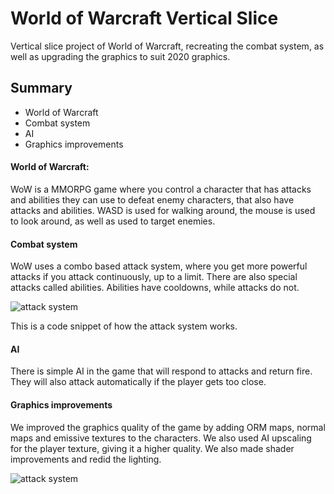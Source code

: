 # World of Warcraft Vertical Slice

Vertical slice project of World of Warcraft, recreating the combat system, as well as upgrading the graphics to suit 2020 graphics.

## Summary
- World of Warcraft
- Combat system
- AI
- Graphics improvements

#### World of Warcraft:
WoW is a MMORPG game where you control a character that has attacks and abilities they can use to defeat enemy characters, that also have attacks and abilities.
WASD is used for walking around, the mouse is used to look around, as well as used to target enemies.

#### Combat system
WoW uses a combo based attack system, where you get more powerful attacks if you attack continuously, up to a limit. There are also special attacks called abilities. Abilities have cooldowns, while attacks do not.

![attack system](https://www.ingmarmatthis.nl/images/VS2AttackSystem.png)

This is a code snippet of how the attack system works.

#### AI
There is simple AI in the game that will respond to attacks and return fire. They will also attack automatically if the player gets too close.

#### Graphics improvements
We improved the graphics quality of the game by adding ORM maps, normal maps and emissive textures to the characters. We also used AI upscaling for the player texture, giving it a higher quality. We also made shader improvements and redid the lighting.

![attack system](https://www.ingmarmatthis.nl/images/VS2Graphics.png)
